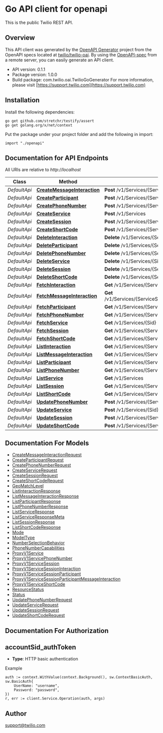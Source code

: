 # Go API client for openapi

This is the public Twilio REST API.

## Overview
This API client was generated by the [OpenAPI Generator](https://openapi-generator.tech) project from the OpenAPI specs located at [twilio/twilio-oai](https://github.com/twilio/twilio-oai/tree/main/spec).  By using the [OpenAPI-spec](https://www.openapis.org/) from a remote server, you can easily generate an API client.

- API version: 0.1.1
- Package version: 1.0.0
- Build package: com.twilio.oai.TwilioGoGenerator
For more information, please visit [https://support.twilio.com](https://support.twilio.com)

## Installation

Install the following dependencies:

```shell
go get github.com/stretchr/testify/assert
go get golang.org/x/net/context
```

Put the package under your project folder and add the following in import:

```golang
import "./openapi"
```

## Documentation for API Endpoints

All URIs are relative to *http://localhost*

Class | Method | HTTP request | Description
------------ | ------------- | ------------- | -------------
*DefaultApi* | [**CreateMessageInteraction**](docs/DefaultApi.md#createmessageinteraction) | **Post** /v1/Services/{ServiceSid}/Sessions/{SessionSid}/Participants/{ParticipantSid}/MessageInteractions | 
*DefaultApi* | [**CreateParticipant**](docs/DefaultApi.md#createparticipant) | **Post** /v1/Services/{ServiceSid}/Sessions/{SessionSid}/Participants | 
*DefaultApi* | [**CreatePhoneNumber**](docs/DefaultApi.md#createphonenumber) | **Post** /v1/Services/{ServiceSid}/PhoneNumbers | 
*DefaultApi* | [**CreateService**](docs/DefaultApi.md#createservice) | **Post** /v1/Services | 
*DefaultApi* | [**CreateSession**](docs/DefaultApi.md#createsession) | **Post** /v1/Services/{ServiceSid}/Sessions | 
*DefaultApi* | [**CreateShortCode**](docs/DefaultApi.md#createshortcode) | **Post** /v1/Services/{ServiceSid}/ShortCodes | 
*DefaultApi* | [**DeleteInteraction**](docs/DefaultApi.md#deleteinteraction) | **Delete** /v1/Services/{ServiceSid}/Sessions/{SessionSid}/Interactions/{Sid} | 
*DefaultApi* | [**DeleteParticipant**](docs/DefaultApi.md#deleteparticipant) | **Delete** /v1/Services/{ServiceSid}/Sessions/{SessionSid}/Participants/{Sid} | 
*DefaultApi* | [**DeletePhoneNumber**](docs/DefaultApi.md#deletephonenumber) | **Delete** /v1/Services/{ServiceSid}/PhoneNumbers/{Sid} | 
*DefaultApi* | [**DeleteService**](docs/DefaultApi.md#deleteservice) | **Delete** /v1/Services/{Sid} | 
*DefaultApi* | [**DeleteSession**](docs/DefaultApi.md#deletesession) | **Delete** /v1/Services/{ServiceSid}/Sessions/{Sid} | 
*DefaultApi* | [**DeleteShortCode**](docs/DefaultApi.md#deleteshortcode) | **Delete** /v1/Services/{ServiceSid}/ShortCodes/{Sid} | 
*DefaultApi* | [**FetchInteraction**](docs/DefaultApi.md#fetchinteraction) | **Get** /v1/Services/{ServiceSid}/Sessions/{SessionSid}/Interactions/{Sid} | 
*DefaultApi* | [**FetchMessageInteraction**](docs/DefaultApi.md#fetchmessageinteraction) | **Get** /v1/Services/{ServiceSid}/Sessions/{SessionSid}/Participants/{ParticipantSid}/MessageInteractions/{Sid} | 
*DefaultApi* | [**FetchParticipant**](docs/DefaultApi.md#fetchparticipant) | **Get** /v1/Services/{ServiceSid}/Sessions/{SessionSid}/Participants/{Sid} | 
*DefaultApi* | [**FetchPhoneNumber**](docs/DefaultApi.md#fetchphonenumber) | **Get** /v1/Services/{ServiceSid}/PhoneNumbers/{Sid} | 
*DefaultApi* | [**FetchService**](docs/DefaultApi.md#fetchservice) | **Get** /v1/Services/{Sid} | 
*DefaultApi* | [**FetchSession**](docs/DefaultApi.md#fetchsession) | **Get** /v1/Services/{ServiceSid}/Sessions/{Sid} | 
*DefaultApi* | [**FetchShortCode**](docs/DefaultApi.md#fetchshortcode) | **Get** /v1/Services/{ServiceSid}/ShortCodes/{Sid} | 
*DefaultApi* | [**ListInteraction**](docs/DefaultApi.md#listinteraction) | **Get** /v1/Services/{ServiceSid}/Sessions/{SessionSid}/Interactions | 
*DefaultApi* | [**ListMessageInteraction**](docs/DefaultApi.md#listmessageinteraction) | **Get** /v1/Services/{ServiceSid}/Sessions/{SessionSid}/Participants/{ParticipantSid}/MessageInteractions | 
*DefaultApi* | [**ListParticipant**](docs/DefaultApi.md#listparticipant) | **Get** /v1/Services/{ServiceSid}/Sessions/{SessionSid}/Participants | 
*DefaultApi* | [**ListPhoneNumber**](docs/DefaultApi.md#listphonenumber) | **Get** /v1/Services/{ServiceSid}/PhoneNumbers | 
*DefaultApi* | [**ListService**](docs/DefaultApi.md#listservice) | **Get** /v1/Services | 
*DefaultApi* | [**ListSession**](docs/DefaultApi.md#listsession) | **Get** /v1/Services/{ServiceSid}/Sessions | 
*DefaultApi* | [**ListShortCode**](docs/DefaultApi.md#listshortcode) | **Get** /v1/Services/{ServiceSid}/ShortCodes | 
*DefaultApi* | [**UpdatePhoneNumber**](docs/DefaultApi.md#updatephonenumber) | **Post** /v1/Services/{ServiceSid}/PhoneNumbers/{Sid} | 
*DefaultApi* | [**UpdateService**](docs/DefaultApi.md#updateservice) | **Post** /v1/Services/{Sid} | 
*DefaultApi* | [**UpdateSession**](docs/DefaultApi.md#updatesession) | **Post** /v1/Services/{ServiceSid}/Sessions/{Sid} | 
*DefaultApi* | [**UpdateShortCode**](docs/DefaultApi.md#updateshortcode) | **Post** /v1/Services/{ServiceSid}/ShortCodes/{Sid} | 


## Documentation For Models

 - [CreateMessageInteractionRequest](docs/CreateMessageInteractionRequest.md)
 - [CreateParticipantRequest](docs/CreateParticipantRequest.md)
 - [CreatePhoneNumberRequest](docs/CreatePhoneNumberRequest.md)
 - [CreateServiceRequest](docs/CreateServiceRequest.md)
 - [CreateSessionRequest](docs/CreateSessionRequest.md)
 - [CreateShortCodeRequest](docs/CreateShortCodeRequest.md)
 - [GeoMatchLevel](docs/GeoMatchLevel.md)
 - [ListInteractionResponse](docs/ListInteractionResponse.md)
 - [ListMessageInteractionResponse](docs/ListMessageInteractionResponse.md)
 - [ListParticipantResponse](docs/ListParticipantResponse.md)
 - [ListPhoneNumberResponse](docs/ListPhoneNumberResponse.md)
 - [ListServiceResponse](docs/ListServiceResponse.md)
 - [ListServiceResponseMeta](docs/ListServiceResponseMeta.md)
 - [ListSessionResponse](docs/ListSessionResponse.md)
 - [ListShortCodeResponse](docs/ListShortCodeResponse.md)
 - [Mode](docs/Mode.md)
 - [ModelType](docs/ModelType.md)
 - [NumberSelectionBehavior](docs/NumberSelectionBehavior.md)
 - [PhoneNumberCapabilities](docs/PhoneNumberCapabilities.md)
 - [ProxyV1Service](docs/ProxyV1Service.md)
 - [ProxyV1ServicePhoneNumber](docs/ProxyV1ServicePhoneNumber.md)
 - [ProxyV1ServiceSession](docs/ProxyV1ServiceSession.md)
 - [ProxyV1ServiceSessionInteraction](docs/ProxyV1ServiceSessionInteraction.md)
 - [ProxyV1ServiceSessionParticipant](docs/ProxyV1ServiceSessionParticipant.md)
 - [ProxyV1ServiceSessionParticipantMessageInteraction](docs/ProxyV1ServiceSessionParticipantMessageInteraction.md)
 - [ProxyV1ServiceShortCode](docs/ProxyV1ServiceShortCode.md)
 - [ResourceStatus](docs/ResourceStatus.md)
 - [Status](docs/Status.md)
 - [UpdatePhoneNumberRequest](docs/UpdatePhoneNumberRequest.md)
 - [UpdateServiceRequest](docs/UpdateServiceRequest.md)
 - [UpdateSessionRequest](docs/UpdateSessionRequest.md)
 - [UpdateShortCodeRequest](docs/UpdateShortCodeRequest.md)


## Documentation For Authorization



## accountSid_authToken

- **Type**: HTTP basic authentication

Example

```golang
auth := context.WithValue(context.Background(), sw.ContextBasicAuth, sw.BasicAuth{
    UserName: "username",
    Password: "password",
})
r, err := client.Service.Operation(auth, args)
```


## Author

support@twilio.com

